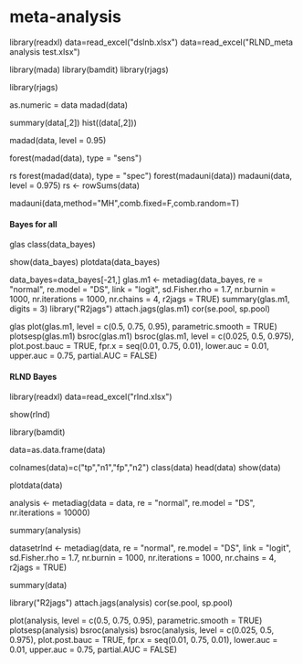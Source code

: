 # meta-analysis

library(readxl)
data=read_excel("dslnb.xlsx")
data=read_excel("RLND_meta analysis test.xlsx")

library(mada)
library(bamdit)
library(rjags)


library(rjags)

as.numeric = data
madad(data)

summary(data[,2])
hist((data[,2]))

madad(data, level = 0.95)

forest(madad(data), type = "sens")


rs
forest(madad(data), type = "spec")
forest(madauni(data))
madauni(data, level = 0.975)
rs <- rowSums(data)


madauni(data,method="MH",comb.fixed=F,comb.random=T)


#### Bayes for all
glas
class(data_bayes)

show(data_bayes)
plotdata(data_bayes)

data_bayes=data_bayes[-21,]
glas.m1 <- metadiag(data_bayes, re = "normal", re.model = "DS",
                     link = "logit", sd.Fisher.rho = 1.7, nr.burnin = 1000,
                     nr.iterations = 1000, nr.chains = 4, r2jags = TRUE)
summary(glas.m1, digits = 3)
library("R2jags")
attach.jags(glas.m1)
cor(se.pool, sp.pool)

glas
plot(glas.m1, level = c(0.5, 0.75, 0.95), parametric.smooth = TRUE)
plotsesp(glas.m1)
bsroc(glas.m1)
bsroc(glas.m1, level = c(0.025, 0.5, 0.975), plot.post.bauc = TRUE,
       fpr.x = seq(0.01, 0.75, 0.01), lower.auc = 0.01, upper.auc = 0.75,
       partial.AUC = FALSE)




#### RLND Bayes 

library(readxl)
data=read_excel("rlnd.xlsx")

show(rlnd)

library(bamdit)

data=as.data.frame(data)

colnames(data)=c("tp","n1","fp","n2")
class(data)
head(data)
show(data)

plotdata(data)

analysis <- metadiag(data = data, re = "normal", re.model = "DS", nr.iterations = 10000)


summary(analysis)


datasetrlnd <- metadiag(data, re = "normal", re.model = "DS",
                    link = "logit", sd.Fisher.rho = 1.7, nr.burnin = 1000,
                    nr.iterations = 1000, nr.chains = 4, r2jags = TRUE)

summary(data)



library("R2jags")
attach.jags(analysis)
cor(se.pool, sp.pool)


plot(analysis, level = c(0.5, 0.75, 0.95), parametric.smooth = TRUE)
plotsesp(analysis)
bsroc(analysis)
bsroc(analysis, level = c(0.025, 0.5, 0.975), plot.post.bauc = TRUE,
      fpr.x = seq(0.01, 0.75, 0.01), lower.auc = 0.01, upper.auc = 0.75,
      partial.AUC = FALSE)

